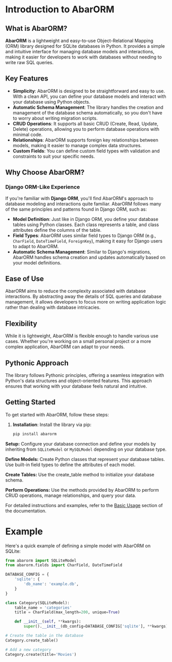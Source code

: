# Introduction to AbarORM


## What is AbarORM?
**AbarORM** is a lightweight and easy-to-use Object-Relational Mapping (ORM) library designed for SQLite databases in Python. It provides a simple and intuitive interface for managing database models and interactions, making it easier for developers to work with databases without needing to write raw SQL queries.

## Key Features

- **Simplicity**: AbarORM is designed to be straightforward and easy to use. With a clean API, you can define your database models and interact with your database using Python objects.
- **Automatic Schema Management**: The library handles the creation and management of the database schema automatically, so you don't have to worry about writing migration scripts.
- **CRUD Operations**: It supports all basic CRUD (Create, Read, Update, Delete) operations, allowing you to perform database operations with minimal code.
- **Relationships**: AbarORM supports foreign key relationships between models, making it easier to manage complex data structures.
- **Custom Fields**: You can define custom field types with validation and constraints to suit your specific needs.


## Why Choose AbarORM?

### Django ORM-Like Experience

If you're familiar with **Django ORM**, you'll find AbarORM's approach to database modeling and interactions quite familiar. AbarORM follows many of the same principles and patterns found in Django ORM, such as:

- **Model Definition**: Just like in Django ORM, you define your database tables using Python classes. Each class represents a table, and class attributes define the columns of the table.
- **Field Types**: AbarORM uses similar field types to Django ORM (e.g., `CharField`, `DateTimeField`, `ForeignKey`), making it easy for Django users to adapt to AbarORM.
- **Automatic Schema Management**: Similar to Django's migrations, AbarORM handles schema creation and updates automatically based on your model definitions.


## Ease of Use

AbarORM aims to reduce the complexity associated with database interactions. By abstracting away the details of SQL queries and database management, it allows developers to focus more on writing application logic rather than dealing with database intricacies.

## Flexibility

While it is lightweight, AbarORM is flexible enough to handle various use cases. Whether you're working on a small personal project or a more complex application, AbarORM can adapt to your needs.

## Pythonic Approach

The library follows Pythonic principles, offering a seamless integration with Python's data structures and object-oriented features. This approach ensures that working with your database feels natural and intuitive.

## Getting Started

To get started with AbarORM, follow these steps:

1. **Installation**: Install the library via pip:
   ```bash
   pip install abarorm
   ```
**Setup:** Configure your database connection and define your models by inheriting from `SQLiteModel` or `MySQLModel` depending on your database type.

**Define Models:** Create Python classes that represent your database tables. Use built-in field types to define the attributes of each model.

**Create Tables:** Use the create_table method to initialize your database schema.

**Perform Operations:** Use the methods provided by AbarORM to perform CRUD operations, manage relationships, and query your data.

For detailed instructions and examples, refer to the [Basic Usage](basic_usage.md) section of the documentation.

# Example
Here's a quick example of defining a simple model with AbarORM on SQLite:
```python
from abarorm import SQLiteModel
from abarorm.fields import CharField, DateTimeField

DATABASE_CONFIG = {
    'sqlite': {
        'db_name': 'example.db',
    }
}

class Category(SQLiteModel):
    table_name = 'categories'
    title = CharField(max_length=200, unique=True)

    def __init__(self, **kwargs):
        super().__init__(db_config=DATABASE_CONFIG['sqlite'], **kwargs)

# Create the table in the database
Category.create_table()

# Add a new category
Category.create(title='Movies')
```